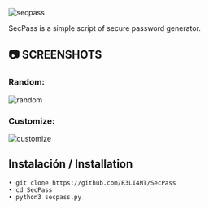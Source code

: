 ![secpass](https://user-images.githubusercontent.com/75953873/153736104-f355a7b5-62cd-4a8e-ad20-5578360160e5.png)

SecPass is a simple script of secure password generator.

## 📷 SCREENSHOTS

### Random:
![random](https://user-images.githubusercontent.com/75953873/153735693-86c1fff2-4078-47f7-b0c7-a63a9f0170c1.png)


### Customize:
![customize](https://user-images.githubusercontent.com/75953873/153735705-7ab09c3b-4164-4205-8b18-664d25275e64.png)



## Instalación / Installation

```
• git clone https://github.com/R3LI4NT/SecPass
• cd SecPass
• python3 secpass.py
```

